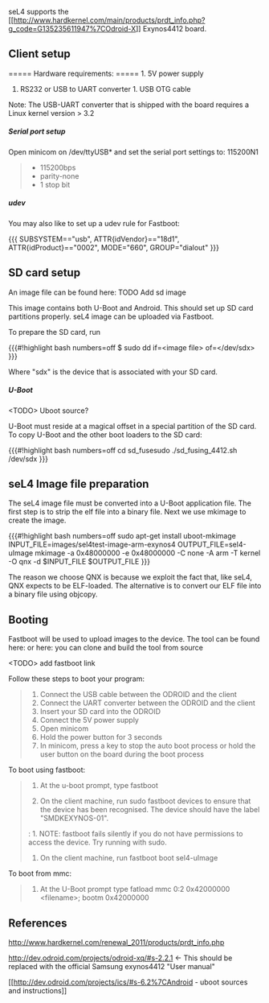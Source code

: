 seL4 supports the
\[\[<http://www.hardkernel.com/main/products/prdt_info.php?g_code=G135235611947%7COdroid-X>\]\]
Exynos4412 board.

## Client setup
 ===== Hardware requirements: ===== 1. 5V power supply
1. RS232 or USB to UART converter 1. USB OTG cable

Note: The USB-UART converter that is shipped with the board requires a
Linux kernel version &gt; 3.2

##### Serial port setup
 Open minicom on /dev/ttyUSB\* and set the
serial port settings to: 115200N1

> -   115200bps
> -   parity-none
> -   1 stop bit

##### udev
 You may also like to set up a udev rule for Fastboot:

{{{ SUBSYSTEM=="usb", ATTR{idVendor}=="18d1", ATTR{idProduct}=="0002",
MODE="660", GROUP="dialout" }}}

## SD card setup
 An image file can be found here: TODO Add sd image

This image contains both U-Boot and Android. This should set up SD card
partitions properly. seL4 image can be uploaded via Fastboot.

To prepare the SD card, run

{{{\#!highlight bash numbers=off \$ sudo dd if=&lt;image file&gt;
of=&lt;/dev/sdx&gt; }}}

Where "sdx" is the device that is associated with your SD card.

##### U-Boot
 &lt;TODO&gt; Uboot source?

U-Boot must reside at a magical offset in a special partition of the SD
card. To copy U-Boot and the other boot loaders to the SD card:

{{{\#!highlight bash numbers=off cd sd\_fusesudo ./sd\_fusing\_4412.sh
/dev/sdx }}}

## seL4 Image file preparation
 The seL4 image file must be converted
into a U-Boot application file. The first step is to strip the elf file
into a binary file. Next we use mkimage to create the image.

{{{\#!highlight bash numbers=off sudo apt-get install uboot-mkimage
INPUT\_FILE=images/sel4test-image-arm-exynos4 OUTPUT\_FILE=sel4-uImage
mkimage -a 0x48000000 -e 0x48000000 -C none -A arm -T kernel -O qnx -d
\$INPUT\_FILE \$OUTPUT\_FILE }}}

The reason we choose QNX is because we exploit the fact that, like seL4,
QNX expects to be ELF-loaded. The alternative is to convert our ELF file
into a binary file using objcopy.

## Booting
 Fastboot will be used to upload images to the device. The
tool can be found here: or here: you can clone and build the tool from
source

&lt;TODO&gt; add fastboot link

Follow these steps to boot your program:

> 1.  Connect the USB cable between the ODROID and the client
> 2.  Connect the UART converter between the ODROID and the client
> 3.  Insert your SD card into the ODROID
> 4.  Connect the 5V power supply
> 5.  Open minicom
> 6.  Hold the power button for 3 seconds
> 7.  In minicom, press a key to stop the auto boot process or hold the
>     user button on the board during the boot process

To boot using fastboot:

> 1.  At the u-boot prompt, type fastboot
>
> 1. On the client machine, run sudo fastboot devices to ensure that the device has been recognised. The device should have the label "SMDKEXYNOS-01".
>
> :   1.  NOTE: fastboot fails silently if you do not have permissions
>         to access the device. Try running with sudo.
>
> 1.  On the client machine, run fastboot boot sel4-uImage

To boot from mmc:

> 1.  At the U-Boot prompt type
>     fatload mmc 0:2 0x42000000 &lt;filename&gt;; bootm 0x42000000

## References

<http://www.hardkernel.com/renewal_2011/products/prdt_info.php>

<http://dev.odroid.com/projects/odroid-xq/#s-2.2.1> &lt;- This should be
replaced with the official Samsung exynos4412 "User manual"

\[\[<http://dev.odroid.com/projects/ics/#s-6.2%7CAndroid> - uboot
sources and instructions\]\]
